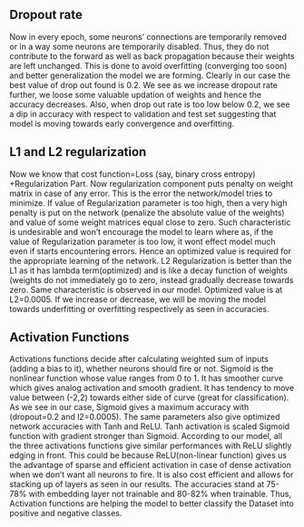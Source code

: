 ## Dropout rate
Now in every epoch, some neurons’ connections are temporarily removed or in a way some neurons are temporarily disabled. Thus, they do not contribute to the forward as well as back propagation because their weights are left unchanged. This is done to avoid overfitting (converging too soon) and better generalization the model we are forming. Clearly in our case the best value of drop out found is 0.2. We see as we increase dropout rate further, we loose some valuable updation of weights and hence the accuracy decreases. Also, when drop out rate is too low below 0.2, we see a dip in accuracy with respect to validation and test set suggesting that model is moving towards early convergence and overfitting.
## L1 and L2 regularization
Now we know that cost function=Loss (say, binary cross entropy) +Regularization Part. Now regularization component puts penalty on weight matrix in case of any error. This is the error the network/model tries to minimize. If value of Regularization parameter is too high, then a very high penalty is put on the network (penalize the absolute value of the weights) and value of some weight matrices equal close to zero. Such characteristic is undesirable and won’t encourage the model to learn where as, if the value of Regularization parameter is too low, it wont effect model much even if starts encountering errors. Hence an optimized value is required for the appropriate learning of the network. L2 Regularization is better than the L1 as it has lambda term(optimized) and is like a decay function of weights (weights do not immediately go to zero, instead gradually decrease towards zero. Same characteristic is observed in our model. Optimized value is at L2=0.0005. If we increase or decrease, we will be moving the model towards underfitting or overfitting respectively as seen in accuracies.
## Activation Functions 
Activations functions decide after calculating weighted sum of inputs (adding a bias to it), whether neurons should fire or not. Sigmoid is the nonlinear function whose value ranges from 0 to 1. It has smoother curve which gives analog activation and smooth gradient. It has tendency to move value between (-2,2) towards either side of curve (great for classification). As we see in our case, Sigmoid gives a maximum accuracy with (dropout=0.2 and l2=0.0005). The same parameters also give optimized network accuracies with Tanh and ReLU. Tanh activation is scaled Sigmoid function with gradient stronger than Sigmoid. According to our model, all the three activations functions give similar performances with ReLU slightly edging in front. This could be because ReLU(non-linear function) gives us the advantage of sparse and efficient activation in case of dense  activation when we don’t want all neurons to fire. It is also cost efficient and allows for stacking up of layers as seen in our results. The accuracies stand at 75-78% with embedding layer not trainable and 80-82% when trainable. Thus, Activation functions are helping the model to better classify the Dataset into positive and negative classes.

